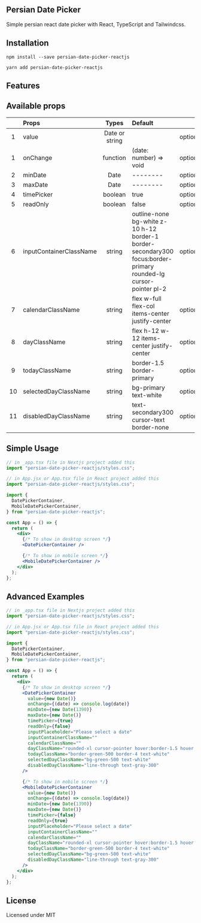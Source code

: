 ## Persian Date Picker

Simple persian react date picker with React, TypeScript and Tailwindcss.

## Installation

```
npm install --save persian-date-picker-reactjs

yarn add persian-date-picker-reactjs

```

## Features

## Available props

|     | Props                   |     Types      | Default                                                                                                          |          |
| :-: | :---------------------- | :------------: | :--------------------------------------------------------------------------------------------------------------- | :------: |
|  1  | value                   | Date or string |                                                                                                                  | optional |
|  1  | onChange                |    function    | (date: number) => void                                                                                           | optional |
|  2  | minDate                 |      Date      | --------                                                                                                         | optional |
|  3  | maxDate                 |      Date      | --------                                                                                                         | optional |
|  4  | timePicker              |    boolean     | true                                                                                                             | optional |
|  5  | readOnly                |    boolean     | false                                                                                                            | optional |
|  6  | inputContainerClassName |     string     | outline-none bg-white z-10 h-12 border-1 border-secondary300 focus:border-primary rounded-lg cursor-pointer pl-2 | optional |
|  7  | calendarClassName       |     string     | flex w-full flex-col items-center justify-center                                                                 | optional |
|  8  | dayClassName            |     string     | flex h-12 w-12 items-center justify-center                                                                       | optional |
|  9  | todayClassName          |     string     | border-1.5 border-primary                                                                                        | optional |
| 10  | selectedDayClassName    |     string     | bg-primary text-white                                                                                            | optional |
| 11  | disabledDayClassName    |     string     | text-secondary300 cursor-text border-none                                                                        | optional |

## Simple Usage

```jsx
// in _app.tsx file in Nextjs project added this
import "persian-date-picker-reactjs/styles.css";

// in App.jsx or App.tsx file in React project added this
import "persian-date-picker-reactjs/styles.css";
```

```jsx
import {
  DatePickerContainer,
  MobileDatePickerContainer,
} from "persian-date-picker-reactjs";

const App = () => {
  return (
    <div>
      {/* To show in desktop screen */}
      <DatePickerContainer />

      {/* To show in mobile screen */}
      <MobileDatePickerContainer />
    </div>
  );
};
```

## Advanced Examples

```jsx
// in _app.tsx file in Nextjs project added this
import "persian-date-picker-reactjs/styles.css";

// in App.jsx or App.tsx file in React project added this
import "persian-date-picker-reactjs/styles.css";
```

```jsx
import {
  DatePickerContainer,
  MobileDatePickerContainer,
} from "persian-date-picker-reactjs";

const App = () => {
  return (
    <div>
      {/* To show in desktop screen */}
      <DatePickerContainer
        value={new Date()}
        onChange={(date) => console.log(date)}
        minDate={new Date(1390)}
        maxDate={new Date()}
        timePicker={true}
        readOnly={false}
        inputPlaceholder="Please select a date"
        inputContainerClassName=""
        calendarClassName=""
        dayClassName="rounded-xl cursor-pointer hover:border-1.5 hover:border-green-500"
        todayClassName="border-green-500 border-4 text-white"
        selectedDayClassName="bg-green-500 text-white"
        disabledDayClassName="line-through text-gray-300"
      />

      {/* To show in mobile screen */}
      <MobileDatePickerContainer
        value={new Date()}
        onChange={(date) => console.log(date)}
        minDate={new Date(1390)}
        maxDate={new Date()}
        timePicker={false}
        readOnly={true}
        inputPlaceholder="Please select a date"
        inputContainerClassName=""
        calendarClassName=""
        dayClassName="rounded-xl cursor-pointer hover:border-1.5 hover:border-green-500"
        todayClassName="border-green-500 border-4 text-white"
        selectedDayClassName="bg-green-500 text-white"
        disabledDayClassName="line-through text-gray-300"
      />
    </div>
  );
};
```

## License

Licensed under MIT
